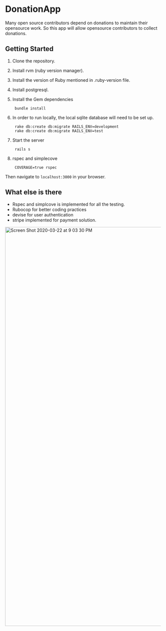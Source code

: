# DonationApp

Many open source contributors depend on donations to maintain their opensource work. So this app will allow opensource contributors to collect donations.

## Getting Started

1. Clone the repository.
2. Install rvm (ruby version manager).
3. Install the version of Ruby mentioned in .ruby-version file.
4. Install postgresql.
5. Install the Gem dependencies

        bundle install

6. In order to run locally, the local sqlite database will need to be set up.

        rake db:create db:migrate RAILS_ENV=development
        rake db:create db:migrate RAILS_ENV=test

7. Start the server

        rails s

8. rspec and simplecove

        COVERAGE=true rspec

Then navigate to `localhost:3000` in your browser.


## What else is there

* Rspec and simplcove is implemented for all the testing.
* Rubocop for better coding practices
* devise for user authentication
* stripe implemented for payment solution.

<img width="1289" alt="Screen Shot 2020-03-22 at 9 03 30 PM" src="https://user-images.githubusercontent.com/5196979/77293374-3388f100-6d08-11ea-929f-385ca8b3ecc3.png">

